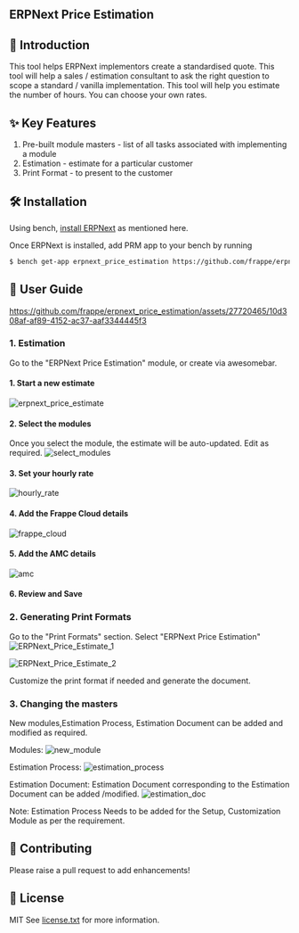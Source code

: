 ## ERPNext Price Estimation

## 🚀 Introduction

This tool helps ERPNext implementors create a standardised quote. This tool will help a sales / estimation consultant to ask the right question to scope a standard / vanilla implementation. This tool will help you estimate the number of hours. You can choose your own rates.

## ✨ Key Features

1. Pre-built module masters - list of all tasks associated with implementing a module
2. Estimation - estimate for a particular customer
3. Print Format - to present to the customer

## 🛠 Installation

Using bench, [install ERPNext](https://github.com/frappe/bench#installation) as mentioned here.

Once ERPNext is installed, add PRM app to your bench by running

```sh
$ bench get-app erpnext_price_estimation https://github.com/frappe/erpnext_price_estimation.git
```

## 📘 User Guide

https://github.com/frappe/erpnext_price_estimation/assets/27720465/10d308af-af89-4152-ac37-aaf3344445f3


### 1. Estimation

Go to the "ERPNext Price Estimation" module, or create via awesomebar.

#### 1. Start a new estimate
![erpnext_price_estimate](https://github.com/frappe/erpnext_price_estimation/assets/27720465/87e15383-33b9-4890-8470-ec2cbb6c0f64)



#### 2. Select the modules

Once you select the module, the estimate will be auto-updated. Edit as required.
![select_modules](https://github.com/frappe/erpnext_price_estimation/assets/27720465/e8f36a9d-136d-4675-9b4d-550bd469a17b)




#### 3. Set your hourly rate
![hourly_rate](https://github.com/frappe/erpnext_price_estimation/assets/27720465/48760442-a1cb-4435-aeef-d0adf235c875)




#### 4. Add the Frappe Cloud details
![frappe_cloud](https://github.com/frappe/erpnext_price_estimation/assets/27720465/b6990e45-704c-404e-9d10-e007f5aab1c7)




#### 5. Add the AMC details

![amc](https://github.com/frappe/erpnext_price_estimation/assets/27720465/c00ccb1d-312d-4975-b567-5158711ca24f)





#### 6. Review and Save

### 2. Generating Print Formats

Go to the "Print Formats" section.
Select "ERPNext Price Estimation"
![ERPNext_Price_Estimate_1](https://github.com/frappe/erpnext_price_estimation/assets/27720465/dcebd259-211c-4438-b462-5bbb1d0900f6)

![ERPNext_Price_Estimate_2](https://github.com/frappe/erpnext_price_estimation/assets/27720465/3cbf8975-d46f-4fce-8e1e-7c90e51e30c0)




Customize the print format if needed and generate the document.

### 3. Changing the masters
New modules,Estimation Process, Estimation Document  can be added and modified as required.

Modules:
![new_module](https://github.com/frappe/erpnext_price_estimation/assets/27720465/cdcaf4e8-87d0-40bc-ac8f-0116bb0a4b25)


Estimation Process:
![estimation_process](https://github.com/frappe/erpnext_price_estimation/assets/27720465/1c1198de-c411-4386-b7ec-ed1bf17c91cc)


Estimation Document:
Estimation Document corresponding to the Estimation Document can be added /modified.
![estimation_doc](https://github.com/frappe/erpnext_price_estimation/assets/27720465/80f667a7-1384-465d-b2a0-d71a51bf0588)


Note: Estimation Process Needs to be added for the Setup, Customization Module as per the requirement.

## 🤝 Contributing

Please raise a pull request to add enhancements!

## 📜 License

MIT See [license.txt](https://github.com/frappe/partner_relationship_management/blob/main/license.txt) for more information.
